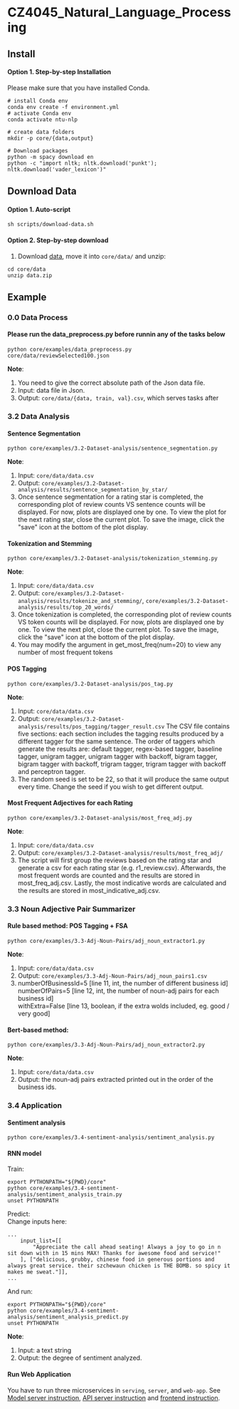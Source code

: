 # CZ4045_Natural_Language_Processing

## Install

#### Option 1. Step-by-step Installation
Please make sure that you have installed Conda.
```shell script
# install Conda env
conda env create -f environment.yml
# activate Conda env
conda activate ntu-nlp

# create data folders
mkdir -p core/{data,output}

# Download packages
python -m spacy download en
python -c "import nltk; nltk.download('punkt'); nltk.download('vader_lexicon')"
```

## Download Data

#### Option 1. Auto-script
```shell script
sh scripts/download-data.sh
```

#### Option 2. Step-by-step download
1. Download [data](https://drive.google.com/open?id=1Xu-BAztca_HduVoU2h-LcQpfI1gcau0Q), move it into `core/data/`
and unzip:
```shell script
cd core/data
unzip data.zip
```

## Example
### 0.0 Data Process
#### Please run the data_preprocess.py before runnin any of the tasks below
```shell script
python core/examples/data_preprocess.py core/data/reviewSelected100.json
```
**Note**:  
1. You need to give the correct absolute path of the Json data file. 
2. Input: data file in Json.
3. Output: `core/data/{data, train, val}.csv`, which serves tasks after

### 3.2 Data Analysis

#### Sentence Segmentation
```shell script
python core/examples/3.2-Dataset-analysis/sentence_segmentation.py
```
**Note**:  
1. Input: `core/data/data.csv`  
2. Output: `core/examples/3.2-Dataset-analysis/results/sentence_segmentation_by_star/`  
3. Once sentence segmentation for a rating star is completed, the corresponding plot of review counts VS sentence counts will be displayed. For now, plots are displayed one by one. To view the plot for the next rating star, close the current plot. To save the image, click the "save" icon at the bottom of the plot display.


#### Tokenization and Stemming
```shell script
python core/examples/3.2-Dataset-analysis/tokenization_stemming.py
```
**Note**:  
1. Input: `core/data/data.csv` <br/>
2. Output: `core/examples/3.2-Dataset-analysis/results/tokenize_and_stemming/`, `core/examples/3.2-Dataset-analysis/results/top_20_words/` <br/>
3. Once tokenization is completed, the corresponding plot of review counts VS token counts will be displayed. For now, plots are displayed one by one. To view the next plot, close the current plot. To save the image, click the "save" icon at the bottom of the plot display.  <br/>
4. You may modify the argument in get_most_freq(num=20) to view any number of most frequent tokens <br/>


#### POS Tagging
```shell script
python core/examples/3.2-Dataset-analysis/pos_tag.py 
```
**Note**:
1. Input: `core/data/data.csv` <br/>
2. Output: `core/examples/3.2-Dataset-analysis/results/pos_tagging/tagger_result.csv`
    The CSV file contains five sections: each section includes the tagging results produced by a different tagger for the same sentence. The order of taggers which generate the results are: default tagger, regex-based tagger, baseline tagger, unigram tagger, unigram tagger with backoff, bigram tagger, bigram tagger with backoff, trigram tagger, trigram tagger with backoff and perceptron tagger. <br/>
3. The random seed is set to be 22, so that it will produce the same output every time. Change the seed if you wish to get different output.  <br/>


#### Most Frequent Adjectives for each Rating

```shell script
python core/examples/3.2-Dataset-analysis/most_freq_adj.py
```

**Note**:
1. Input: `core/data/data.csv`  <br/>
2. Output: `core/examples/3.2-Dataset-analysis/results/most_freq_adj/` <br/>
3. The script will first group the reviews based on the rating star and generate a csv for each rating star (e.g. r1_review.csv). Afterwards, the most frequent words are counted and the results are stored in most_freq_adj.csv. Lastly, the most indicative words are calculated and the results are stored in most_indicative_adj.csv.   <br/>

### 3.3 Noun Adjective Pair Summarizer
#### Rule based method: POS Tagging + FSA
```shell script
python core/examples/3.3-Adj-Noun-Pairs/adj_noun_extractor1.py  
``` 

**Note**:
1. Input: `core/data/data.csv`  <br/>
2. Output: `core/examples/3.3-Adj-Noun-Pairs/adj_noun_pairs1.csv` <br/>
3. numberOfBusinessId=5 [line 11, int, the number of different business id] <br/>
numberOfPairs=5 [line 12, int, the number of noun-adj pairs for each business id] <br/>
withExtra=False [line 13, boolean, if the extra wolds included, eg. good / very good] <br/>

#### Bert-based method: 
```shell script
python core/examples/3.3-Adj-Noun-Pairs/adj_noun_extractor2.py 
```
**Note**:
1. Input: `core/data/data.csv`  <br/>
2. Output: the noun-adj pairs extracted printed out in the order of the business ids. <br/>

### 3.4 Application
#### Sentiment analysis
```shell script
python core/examples/3.4-sentiment-analysis/sentiment_analysis.py
```
#### RNN model
Train:  
```shell script
export PYTHONPATH="${PWD}/core"
python core/examples/3.4-sentiment-analysis/sentiment_analysis_train.py
unset PYTHONPATH
```
Predict:  
Change inputs here:
```
...
    input_list=[[
        "Appreciate the call ahead seating! Always a joy to go in n sit down with in 15 mins MAX! Thanks for awesome food and service!"
    ], ["delicious, grubby, chinese food in generous portions and always great service. their szchewaun chicken is THE BOMB. so spicy it makes me sweat."]],
...
```
And run:
```shell script
export PYTHONPATH="${PWD}/core"
python core/examples/3.4-sentiment-analysis/sentiment_analysis_predict.py
unset PYTHONPATH
```
**Note**:
1. Input: a text string <br/>
2. Output: the degree of sentiment analyzed. <br/>

#### Run Web Application
You have to run three microservices in `serving`, `server`, and `web-app`. See 
[Model server instruction](serving/README.md), [API server instruction](server/README.md) and [frontend instruction](web-app/README.md).
